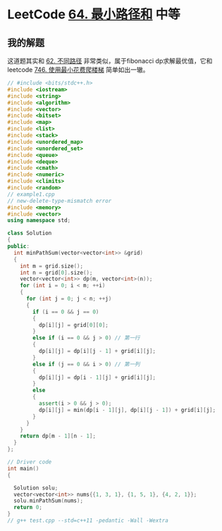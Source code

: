 # LeetCode [64. 最小路径和](https://leetcode.cn/problems/minimum-path-sum/) 中等



## 我的解题

这道题其实和 [62. 不同路径](https://leetcode.cn/problems/unique-paths/) 非常类似，属于fibonacci dp求解最优值，它和leetcode [746. 使用最小花费爬楼梯](https://leetcode.cn/problems/min-cost-climbing-stairs/) 简单如出一辙。



```c++
// #include <bits/stdc++.h>
#include <iostream>
#include <string>
#include <algorithm>
#include <vector>
#include <bitset>
#include <map>
#include <list>
#include <stack>
#include <unordered_map>
#include <unordered_set>
#include <queue>
#include <deque>
#include <cmath>
#include <numeric>
#include <climits>
#include <random>
// example1.cpp
// new-delete-type-mismatch error
#include <memory>
#include <vector>
using namespace std;

class Solution
{
public:
  int minPathSum(vector<vector<int>> &grid)
  {
    int m = grid.size();
    int n = grid[0].size();
    vector<vector<int>> dp(m, vector<int>(n));
    for (int i = 0; i < m; ++i)
    {
      for (int j = 0; j < n; ++j)
      {
        if (i == 0 && j == 0)
        {
          dp[i][j] = grid[0][0];
        }
        else if (i == 0 && j > 0) // 第一行
        {
          dp[i][j] = dp[i][j - 1] + grid[i][j];
        }
        else if (j == 0 && i > 0) // 第一列
        {
          dp[i][j] = dp[i - 1][j] + grid[i][j];
        }
        else
        {
          assert(i > 0 && j > 0);
          dp[i][j] = min(dp[i - 1][j], dp[i][j - 1]) + grid[i][j];
        }
      }
    }
    return dp[m - 1][n - 1];
  }
};

// Driver code
int main()
{

  Solution solu;
  vector<vector<int>> nums{{1, 3, 1}, {1, 5, 1}, {4, 2, 1}};
  solu.minPathSum(nums);
  return 0;
}
// g++ test.cpp --std=c++11 -pedantic -Wall -Wextra

```

